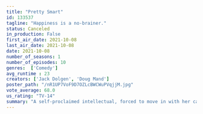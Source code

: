 ```yaml
---
title: "Pretty Smart"
id: 133537
tagline: "Happiness is a no-brainer."
status: Canceled
in_production: False
first_air_date: 2021-10-08
last_air_date: 2021-10-08
date: 2021-10-08
number_of_seasons: 1
number_of_episodes: 10
genres:  ['Comedy']
avg_runtime : 23
creators: ['Jack Dolgen', 'Doug Mand']
poster_path: "/nR1UP7VoF9D7OZLcBWCWuPVqjjM.jpg"
vote_average: 68.0
us_rating: "TV-14"
summary: "A self-proclaimed intellectual, forced to move in with her carefree sister and her sister's lovably eccentric friends."
---
```


